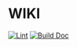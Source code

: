 # WIKI

[![Lint](https://github.com/TI-1050/wiki/actions/workflows/lint.yml/badge.svg)](https://github.com/TI-1050/wiki/actions/workflows/lint.yml)
[![Build Doc](https://github.com/TI-1050/wiki/actions/workflows/build_doc.yml/badge.svg)](https://github.com/TI-1050/wiki/actions/workflows/build_doc.yml)

